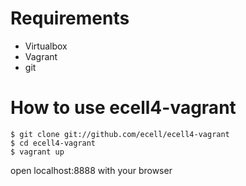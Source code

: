 # Requirements
* Virtualbox
* Vagrant
* git

# How to use ecell4-vagrant

```
$ git clone git://github.com/ecell/ecell4-vagrant
$ cd ecell4-vagrant
$ vagrant up
```

open localhost:8888 with your browser
